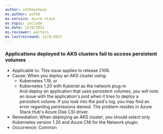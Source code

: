 ```yaml
---
author: sethmanheim
ms.author: sethm
ms.service: azure-stack
ms.topic: include
ms.date: 12/8/2021
ms.reviewer: waltero
ms.lastreviewed: 12/8/2021
---
```


### Applications deployed to AKS clusters fail to access persistent volumes

- Applicable to: This issue applies to release 2108.
- Cause: When you deploy an AKS cluster using:
    - Kubernetes 1.19, or  
    - Kubernetes 1.20 with Kubenet as the network plug-in  
    And deploy an application that uses persistent volumes, you will note an issue with the application's pod when it tries to deploy a persistent volume. If you look into the pod's log, you may find an error regarding permissions denied. The problem resides in Azure Stack Hub's Azure Disk CSI driver. 
- Remediation: When deploying an AKS cluster, you should select only Kubernetes version 1.20 and Azure CNI for the Network plugin.
- Occurrence: Common